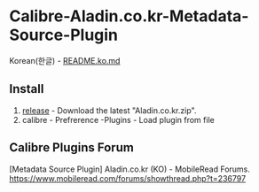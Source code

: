 Calibre-Aladin.co.kr-Metadata-Source-Plugin
===========================================


Korean(한글) - [README.ko.md](README.ko.md) 


Install
-------
1. [release](https://github.com/sseeookk/Calibre-Aladin.co.kr-Metadata-Source-Plugin/releases) - Download the latest "Aladin.co.kr.zip".
2. calibre - Prefrerence -Plugins - Load plugin from file 

Calibre Plugins Forum
---------------------
[Metadata Source Plugin] Aladin.co.kr (KO) - MobileRead Forums.  
https://www.mobileread.com/forums/showthread.php?t=236797




